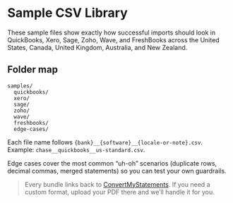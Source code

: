 # Sample CSV Library

These sample files show exactly how successful imports should look in QuickBooks, Xero, Sage, Zoho, Wave, and FreshBooks across the United States, Canada, United Kingdom, Australia, and New Zealand.

## Folder map

```
samples/
  quickbooks/
  xero/
  sage/
  zoho/
  wave/
  freshbooks/
  edge-cases/
```

Each file name follows `{bank}__{software}__{locale-or-note}.csv`. Example: `chase__quickbooks__us-standard.csv`.

Edge cases cover the most common “uh-oh” scenarios (duplicate rows, decimal commas, merged statements) so you can test your own guardrails.

> Every bundle links back to [ConvertMyStatements](https://www.convertmystatements.com/?utm_source=github&utm_medium=repo&utm_campaign=bank_statement_csv_spec). If you need a custom format, upload your PDF there and we’ll handle it for you.
